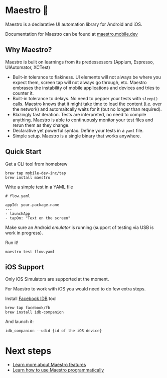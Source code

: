 # Maestro 🎹

Maestro is a declarative UI automation library for Android and iOS.

Documentation for Maestro can be found at [maestro.mobile.dev](https://maestro.mobile.dev)

## Why Maestro?

Maestro is built on learnings from its predessessors (Appium, Espresso, UIAutomator, XCTest)

- Built-in tolerance to flakiness. UI elements will not always be where you expect them, screen tap will not always go through, etc. Maestro embrases the instability of mobile applications and devices and tries to counter it.
- Built-in tolerance to delays. No need to pepper your tests with `sleep()` calls. Maestro knows that it might take time to load the content (i.e. over the network) and automaitcally waits for it (but no longer than required).
- Blazingly fast iteration. Tests are interpreted, no need to compile anything. Maestro is able to continuously monitor your test files and rerun them as they change.
- Declarative yet powerful syntax. Define your tests in a `yaml` file.
- Simple setup. Maestro is a single binary that works anywhere.

## Quick Start

Get a CLI tool from homebrew

```
brew tap mobile-dev-inc/tap
brew install maestro
```

Write a simple test in a YAML file 

```
# flow.yaml

appId: your.package.name
---
- launchApp
- tapOn: "Text on the screen"
```

Make sure an Android _emulator_ is running (support of testing via USB is work in progress).

Run it!

```
maestro test flow.yaml
```

## iOS Support

Only iOS Simulators are supported at the moment.

For Maestro to work with iOS you would need to do few extra steps. 

Install [Facebook IDB](https://fbidb.io/) tool

```
brew tap facebook/fb
brew install idb-companion
```

And launch it:

```
idb_companion --udid {id of the iOS device}
```

# Next steps

- [Learn more about Maestro features](https://maestro.mobile.dev/guides/using-maestro-cli)
- [Learn how to use Maestro programmatically](https://maestro.mobile.dev/guides/using-maestro-programmatically)

